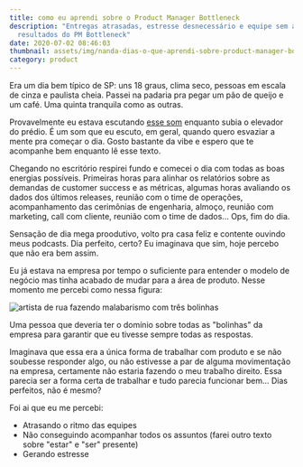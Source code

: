 ```yaml
---
title: como eu aprendi sobre o Product Manager Bottleneck
description: "Entregas atrasadas, estresse desnecessário e equipe sem autonomia:
  resultados do PM Bottleneck"
date: 2020-07-02 08:46:03
thumbnail: assets/img/nanda-dias-o-que-aprendi-sobre-product-manager-bottleneck.jpeg
category: product
---
```

Era um dia bem típico de SP: uns 18 graus, clima seco, pessoas em escala de cinza e paulista cheia. Passei na padaria pra pegar um pão de queijo e um café. Uma quinta tranquila como as outras.

Provavelmente eu estava escutando [esse som](https://open.spotify.com/album/0TXzOGlqSKpRlpR8FDEzZL?highlight=spotify:track:20xGCo14PHgTfYHeD2oN6v) enquanto subia o elevador do prédio. É um som que eu escuto, em geral, quando quero esvaziar a mente pra começar o dia. Gosto bastante da vibe e espero que te acompanhe bem enquanto lê esse texto.

Chegando no escritório respirei fundo e comecei o dia com todas as boas energias possíveis. Primeiras horas para alinhar os relatórios sobre as demandas de customer success e as métricas, algumas horas avaliando os dados dos últimos releases, reunião com o time de operações, acompanhamento das cerimônias de engenharia, almoço, reunião com marketing, call com cliente, reunião com o time de dados... Ops, fim do dia.

Sensação de dia mega proodutivo, volto pra casa feliz e contente ouvindo meus podcasts. Dia perfeito, certo? Eu imaginava que sim, hoje percebo que não era bem assim. 

Eu já estava na empresa por tempo o suficiente para entender o modelo de negócio mas tinha acabado de mudar para a área de produto. Nesse momento me percebi como nessa figura:

![artista de rua fazendo malabarismo com três bolinhas](assets/img/nanda-dias-o-que-aprendi-sobre-product-manager-bottleneck-malabarismo.jpeg "artista de rua fazendo malabarismo com três bolinhas")

Uma pessoa que deveria ter o domínio sobre todas as "bolinhas" da empresa para garantir que eu tivesse sempre todas as respostas.

Imaginava que essa era a única forma de trabalhar com produto e se não soubesse responder algo, ou não estivesse a par de alguma movimentação na empresa, certamente não estaria fazendo o meu trabalho direito. Essa parecia ser a forma certa de trabalhar e tudo parecia funcionar bem... Dias perfeitos, não é mesmo?

Foi ai que eu me percebi:

* Atrasando o ritmo das equipes
* Não conseguindo acompanhar todos os assuntos (farei outro texto sobre "estar" e "ser" presente)
* Gerando estresse